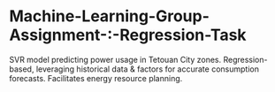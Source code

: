 # Machine-Learning-Group-Assignment-:-Regression-Task
SVR model predicting power usage in Tetouan City zones. Regression-based, leveraging historical data &amp; factors for accurate consumption forecasts. Facilitates energy resource planning.
